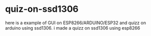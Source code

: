 # quiz-on-ssd1306
here is a example of GUI on ESP8266/ARDUINO/ESP32 and quizz on arduino using ssd1306.
i made a quizz on ssd1306 using esp8266 
